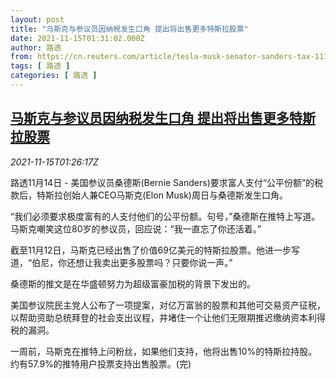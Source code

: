```yaml
---
layout: post
title: "马斯克与参议员因纳税发生口角 提出将出售更多特斯拉股票"
date: 2021-11-15T01:31:02.000Z
author: 路透
from: https://cn.reuters.com/article/tesla-musk-senator-sanders-tax-1115-idCNKBS2I003I
tags: [ 路透 ]
categories: [ 路透 ]
---
```

<!--1636939862000-->
[马斯克与参议员因纳税发生口角 提出将出售更多特斯拉股票](https://cn.reuters.com/article/tesla-musk-senator-sanders-tax-1115-idCNKBS2I003I)
------

<div>
<div><i>2021-11-15T01:26:17Z</i></div><p>路透11月14日 - 美国参议员桑德斯(Bernie Sanders)要求富人支付“公平份额”的税款后，特斯拉创始人兼CEO马斯克(Elon Musk)周日与桑德斯发生口角。</p><p>“我们必须要求极度富有的人支付他们的公平份额。句号，”桑德斯在推特上写道。马斯克嘲笑这位80岁的参议员，回应说：“我一直忘了你还活着。”</p><p>截至11月12日，马斯克已经出售了价值69亿美元的特斯拉股票。他进一步写道，“伯尼，你还想让我卖出更多股票吗？只要你说一声。”</p><p>桑德斯的推文是在华盛顿努力为超级富豪加税的背景下发出的。</p><p>美国参议院民主党人公布了一项提案，对亿万富翁的股票和其他可交易资产征税，以帮助资助总统拜登的社会支出议程，并堵住一个让他们无限期推迟缴纳资本利得税的漏洞。</p><p>一周前，马斯克在推特上问粉丝，如果他们支持，他将出售10%的特斯拉持股。约有57.9%的推特用户投票支持出售股票。(完)</p>
</div>
